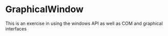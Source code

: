 # GraphicalWindow
This is an exercise in using the windows API as well as COM and graphical interfaces
